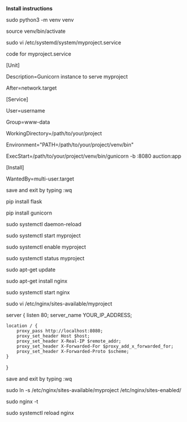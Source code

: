 **Install instructions**


sudo python3 -m venv venv

source venv/bin/activate

sudo vi /etc/systemd/system/myproject.service

code for myproject.service


[Unit]

Description=Gunicorn instance to serve myproject

After=network.target


[Service]

User=username

Group=www-data

WorkingDirectory=/path/to/your/project

Environment="PATH=/path/to/your/project/venv/bin"

ExecStart=/path/to/your/project/venv/bin/gunicorn -b :8080 auction:app

[Install]

WantedBy=multi-user.target

save and exit by typing :wq


pip install flask

pip install gunicorn

sudo systemctl daemon-reload

sudo systemctl start myproject

sudo systemctl enable myproject

sudo systemctl status myproject

sudo apt-get update

sudo apt-get install nginx

sudo systemctl start nginx

sudo vi /etc/nginx/sites-available/myproject


server {
    listen 80;
    server_name YOUR_IP_ADDRESS;

    location / {
        proxy_pass http://localhost:8080;
        proxy_set_header Host $host;
        proxy_set_header X-Real-IP $remote_addr;
        proxy_set_header X-Forwarded-For $proxy_add_x_forwarded_for;
        proxy_set_header X-Forwarded-Proto $scheme;
    }
}

save and exit by typing :wq


sudo ln -s /etc/nginx/sites-available/myproject /etc/nginx/sites-enabled/

sudo nginx -t

sudo systemctl reload nginx
